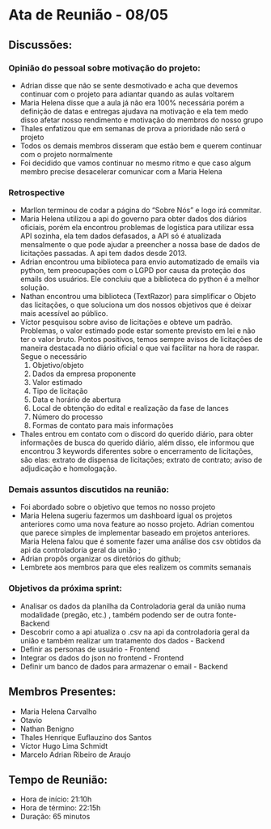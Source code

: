 # Ata de Reunião - 08/05

## Discussões:

### Opinião do pessoal sobre motivação do projeto:

* Adrian disse que não se sente desmotivado e acha que devemos continuar com o projeto para adiantar quando as aulas voltarem
* Maria Helena disse que a aula já não era 100% necessária porém a definição de datas e entregas ajudava na motivação e ela tem medo disso afetar nosso rendimento e motivação do membros do nosso grupo
* Thales enfatizou que em semanas de prova a prioridade não será o projeto 
* Todos os demais membros disseram que estão bem e querem continuar com o projeto normalmente
* Foi decidido que vamos continuar no mesmo ritmo e que caso algum membro precise desacelerar comunicar com a Maria Helena

### Retrospective
* Marllon terminou de codar a página do “Sobre Nós” e logo irá commitar.
* Maria Helena utilizou a api do governo para obter dados dos diários oficiais, porém ela encontrou problemas de logística para utilizar essa API sozinha, ela tem dados defasados, a API só é atualizada mensalmente o que pode ajudar a preencher a nossa base de dados de licitações passadas. A api tem dados desde 2013.
* Adrian encontrou uma biblioteca para envio automatizado de emails via python, tem preocupações com o LGPD por causa da proteção dos emails dos usuários. Ele concluiu que a biblioteca do python é a melhor solução.
* Nathan encontrou uma biblioteca (TextRazor) para simplificar o Objeto das licitações, o que soluciona um dos nossos objetivos que é deixar mais acessível ao público.
* Víctor pesquisou sobre aviso de licitações e obteve um padrão. Problemas, o valor estimado pode estar somente previsto em lei e não ter o valor bruto. Pontos positivos, temos sempre avisos de licitações de maneira destacada no diário oficial o que vai facilitar na hora de raspar. Segue o necessário 
    1. Objetivo/objeto
    2. Dados da empresa proponente
    3. Valor estimado
    4. Tipo de licitação
    5. Data e horário de abertura
    6. Local de obtenção do edital e realização da fase de lances
    7. Número do processo
    8. Formas de contato para mais informações
* Thales entrou em contato com o discord do querido diário, para obter informações de busca do querido diário, além disso, ele informou que encontrou 3 keywords diferentes sobre o encerramento de licitações, são elas: extrato de dispensa de licitações; extrato de contrato; aviso de adjudicação e homologação.

### Demais assuntos discutidos na reunião:
* Foi abordado sobre o objetivo que temos no nosso projeto
* Maria Helena sugeriu fazermos um dashboard igual os projetos anteriores como uma nova feature ao nosso projeto. Adrian comentou que parece simples de implementar baseado em projetos anteriores. Maria Helena falou que é somente fazer uma análise dos csv obtidos da api da controladoria geral da união  ;
* Adrian propôs organizar os diretórios do github;
* Lembrete aos membros para que eles realizem os commits semanais

### Objetivos da próxima sprint:
* Analisar os dados da planilha da Controladoria geral da união numa modalidade (pregão, etc.) , também podendo ser de outra fonte- Backend
* Descobrir como a api atualiza o .csv na api da controladoria geral da união e também realizar um tratamento dos dados - Backend
* Definir as personas de usuário - Frontend
* Integrar os dados do json no frontend - Frontend
* Definir um banco de dados para armazenar o email - Backend

## Membros Presentes:

- Maria Helena Carvalho
- Otavio
- Nathan Benigno
- Thales Henrique Euflauzino dos Santos
- Víctor Hugo Lima Schmidt
- Marcelo Adrian Ribeiro de Araujo

## Tempo de Reunião:

- Hora de início: 21:10h
- Hora de término: 22:15h
- Duração: 65 minutos
